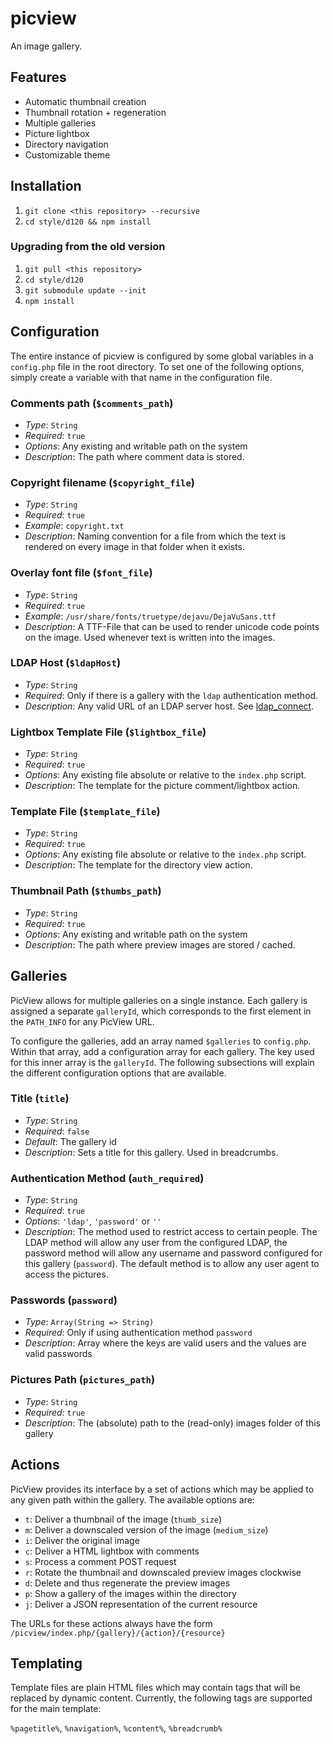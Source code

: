 # picview

An image gallery.

## Features

* Automatic thumbnail creation
* Thumbnail rotation + regeneration
* Multiple galleries
* Picture lightbox
* Directory navigation
* Customizable theme

## Installation

1. `git clone <this repository> --recursive`
2. `cd style/d120 && npm install`

### Upgrading from the old version

1. `git pull <this repository>`
2. `cd style/d120`
3. `git submodule update --init`
4. `npm install`

## Configuration

The entire instance of picview is configured by some global variables in
a `config.php` file in the root directory. To set one of the following options,
simply create a variable with that name in the configuration file.

### Comments path (`$comments_path`)

* *Type*: `String`
* *Required*: `true`
* *Options*: Any existing and writable path on the system
* *Description*: The path where comment data is stored.

### Copyright filename (`$copyright_file`)

* *Type*: `String`
* *Required*: `true`
* *Example*: `copyright.txt`
* *Description*: Naming convention for a file from which the text is rendered on
  every image in that folder when it exists.

### Overlay font file (`$font_file`)

* *Type*: `String`
* *Required*: `true`
* *Example*: `/usr/share/fonts/truetype/dejavu/DejaVuSans.ttf`
* *Description*: A TTF-File that can be used to render unicode code points on
  the image. Used whenever text is written into the images.

### LDAP Host (`$ldapHost`)

* *Type*: `String`
* *Required*: Only if there is a gallery with the `ldap` authentication method.
* *Description*: Any valid URL of an LDAP server host.
  See [ldap_connect](https://secure.php.net/manual/en/function.ldap-connect.php).

### Lightbox Template File (`$lightbox_file`)

* *Type*: `String`
* *Required*: `true`
* *Options*: Any existing file absolute or relative to the `index.php` script.
* *Description*: The template for the picture comment/lightbox action.

### Template File (`$template_file`)

* *Type*: `String`
* *Required*: `true`
* *Options*: Any existing file absolute or relative to the `index.php` script.
* *Description*: The template for the directory view action.

### Thumbnail Path (`$thumbs_path`)

* *Type*: `String`
* *Required*: `true`
* *Options*: Any existing and writable path on the system
* *Description*: The path where preview images are stored / cached.

## Galleries

PicView allows for multiple galleries on a single instance. Each gallery is
assigned a separate `galleryId`, which corresponds to the first element in the
`PATH_INFO` for any PicView URL.

To configure the galleries, add an array named `$galleries` to `config.php`.
Within that array, add a configuration array for each gallery. The key used for
this inner array is the `galleryId`. The following subsections will explain the
different configuration options that are available.

### Title (`title`)

* *Type*: `String`
* *Required*: `false`
* *Default*: The gallery id
* *Description*: Sets a title for this gallery. Used in breadcrumbs.

### Authentication Method (`auth_required`)

* *Type*: `String`
* *Required*: `true`
* *Options*: `'ldap'`, `'password'` or `''`
* *Description*: The method used to restrict access to certain people.
  The LDAP method will allow any user from the configured LDAP,
  the password method will allow any username and password configured for this gallery (`password`).
  The default method is to allow any user agent to access the pictures.

### Passwords (`password`)

* *Type*: `Array(String => String)`
* *Required*: Only if using authentication method `password`
* *Description*: Array where the keys are valid users and the values are valid passwords

### Pictures Path (`pictures_path`)

* *Type*: `String`
* *Required*: `true`
* *Description*: The (absolute) path to the (read-only) images folder of this gallery

## Actions

PicView provides its interface by a set of actions which may be applied to
any given path within the gallery. The available options are:

* `t`: Deliver a thumbnail of the image (`thumb_size`)
* `m`: Deliver a downscaled version of the image (`medium_size`)
* `i`: Deliver the original image
* `c`: Deliver a HTML lightbox with comments
* `s`: Process a comment POST request
* `r`: Rotate the thumbnail and downscaled preview images clockwise
* `d`: Delete and thus regenerate the preview images
* `p`: Show a gallery of the images within the directory
* `j`: Deliver a JSON representation of the current resource

The URLs for these actions always have the form `/picview/index.php/{gallery}/{action}/{resource}`

## Templating

Template files are plain HTML files which may contain tags that will be replaced
by dynamic content. Currently, the following tags are supported for the main template:

`%pagetitle%`, `%navigation%`, `%content%`, `%breadcrumb%`
